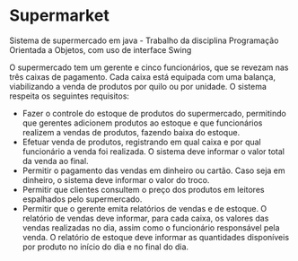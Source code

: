 # Supermarket
Sistema de supermercado em java - Trabalho da disciplina Programação Orientada a Objetos, com uso de interface Swing  

O supermercado tem um gerente e cinco funcionários, que se revezam nas três caixas de pagamento. Cada caixa está equipada com uma balança, viabilizando a venda de produtos por quilo ou por unidade. O sistema respeita os seguintes requisitos:  
- Fazer o controle do estoque de produtos do supermercado, permitindo que gerentes adicionem produtos ao estoque e que funcionários realizem a vendas de produtos, fazendo baixa do estoque.  
- Efetuar venda de produtos, registrando em qual caixa e por qual funcionário a venda foi realizada. O sistema deve informar o valor total da venda ao final.  
- Permitir o pagamento das vendas em dinheiro ou cartão. Caso seja em dinheiro, o sistema deve informar o valor do troco.  
- Permitir que clientes consultem o preço dos produtos em leitores espalhados pelo supermercado.   
- Permitir que o gerente emita relatórios de vendas e de estoque. O relatório de vendas deve informar, para cada caixa, os valores das vendas realizadas no dia, assim como o funcionário responsável pela venda. O relatório de estoque deve informar as quantidades disponíveis por produto no início do dia e no final do dia.
